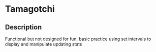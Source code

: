 # Tamagotchi

## Description

Functional but not designed for fun, basic practice using set intervals to display and manipulate updating stats

